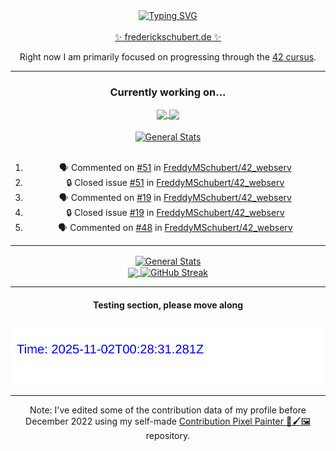 <div align="center">
	<a href="https://git.io/typing-svg"><img src="https://readme-typing-svg.demolab.com?font=Fira+Code&size=30&pause=1000&color=70A5FD&background=1A1B27&center=true&vCenter=true&repeat=false&random=false&width=435&lines=%F0%9F%91%8B+Hiya%2C+I'm+Freddy!+%F0%9F%96%96" alt="Typing SVG" /></a>
</div>
<br>
<div align="center">
	<a href="https://frederickschubert.de">✨ frederickschubert.de ✨</a>
	<p>Right now I am primarily focused on progressing through the <a href="https://github.com/FreddyMSchubert/42_cursus">42 cursus</a>.</p>
</div>

<hr>

<div align="center">

### Currently working on...

<!-- [![current_repo](https://github-readme-stats.vercel.app/api/pin/?username=FreddyMSchubert&repo=Crafty_Concoctions&theme=tokyonight)](https://github.com/FreddyMSchubert/Crafty_Concoctions) -->

<div align="center">
	<a href="https://github.com/FreddyMSchubert/42_webserv" target="_blank">
		<img align="center" src="https://github-readme-stats.vercel.app/api/pin/?username=FreddyMSchubert&repo=42_webserv&theme=tokyonight" />
	</a>
	<a href="https://github.com/42core-team/AdventOfCode2024" target="_blank">
		<img align="center" src="https://github-readme-stats.vercel.app/api/pin/?username=FreddyMSchubert&repo=AdventOfCode2024&theme=tokyonight">
	</a>
</div>

<br>

<div align="center">
	<a href="https://github.com/FreddyMSchubert/42_cursus" target="_blank">
		<img align="center" src="https://github-readme-stats.vercel.app/api/pin/?username=FreddyMSchubert&repo=42_cursus&theme=tokyonight" alt="General Stats" />
	</a>
</div>

<br>

<!--START_SECTION:activity-->
1. 🗣 Commented on [#51](https://github.com/FreddyMSchubert/42_webserv/issues/51#issuecomment-2549078869) in [FreddyMSchubert/42_webserv](https://github.com/FreddyMSchubert/42_webserv)
2. 🔒 Closed issue [#51](https://github.com/FreddyMSchubert/42_webserv/issues/51) in [FreddyMSchubert/42_webserv](https://github.com/FreddyMSchubert/42_webserv)
3. 🗣 Commented on [#19](https://github.com/FreddyMSchubert/42_webserv/issues/19#issuecomment-2545544882) in [FreddyMSchubert/42_webserv](https://github.com/FreddyMSchubert/42_webserv)
4. 🔒 Closed issue [#19](https://github.com/FreddyMSchubert/42_webserv/issues/19) in [FreddyMSchubert/42_webserv](https://github.com/FreddyMSchubert/42_webserv)
5. 🗣 Commented on [#48](https://github.com/FreddyMSchubert/42_webserv/issues/48#issuecomment-2543145470) in [FreddyMSchubert/42_webserv](https://github.com/FreddyMSchubert/42_webserv)
<!--END_SECTION:activity-->

<hr>

<div align="center">
	<a href="https://github.com/anuraghazra/github-readme-stats" target="_blank">
		<img height=200 align="center" src="https://github-readme-stats.vercel.app/api?username=FreddyMSchubert&show_icons=true&theme=tokyonight&card_width=650" alt="General Stats" />
	</a>
</div>

<div align="center">
	<a href="https://github.com/anuraghazra/github-readme-stats" target="_blank">
		<img height=200 align="center" src="https://github-readme-stats.vercel.app/api/top-langs/?username=FreddyMSchubert&layout=donut&theme=tokyonight&card_width=320">
	</a>
	<a href="https://github.com/DenverCoder1/github-readme-streak-stats" target="_blank">
		<img height=200 align="center" src="https://streak-stats.demolab.com?user=FreddyMSchubert&theme=tokyonight&date_format=j%20M%5B%20Y%5D&card_width=320&card_height=200&hide_total_contributions=true" alt="GitHub Streak" />
	</a>
</div>

<hr>

#### Testing section, please move along

![GitHub Defenders SVG](https://github.com/FreddyMSchubert/FreddyMSchubert/blob/github_defenders_output/output.svg)

<hr>

Note: I've edited some of the contribution data of my profile before December 2022 using my self-made [Contribution Pixel Painter 🎨🖌️🖼️](https://github.com/FreddyMSchubert/contribution-pixel-painter) repository.
